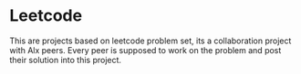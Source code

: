 # Leetcode
This are projects based on leetcode problem set, its a collaboration project with Alx peers. Every peer is supposed to work on the problem and post their solution 
into this project.
